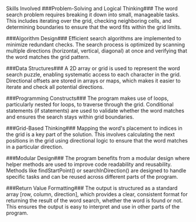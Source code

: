 Skills Involved
###Problem-Solving and Logical Thinking###
The word search problem requires breaking it down into small, manageable tasks. This includes iterating over the grid, checking neighboring cells, and determining boundaries to ensure that the word fits within the grid limits.

###Algorithm Design###
Efficient search algorithms are implemented to minimize redundant checks. The search process is optimized by scanning multiple directions (horizontal, vertical, diagonal) at once and verifying that the word matches the grid pattern.

###Data Structures###
A 2D array or grid is used to represent the word search puzzle, enabling systematic access to each character in the grid. Directional offsets are stored in arrays or maps, which makes it easier to iterate and check all potential directions.

###Programming Constructs###
The program makes use of loops, particularly nested for loops, to traverse through the grid. Conditional statements (if statements) are used to validate whether the word matches and ensures the search stays within grid boundaries.

###Grid-Based Thinking###
Mapping the word's placement to indices in the grid is a key part of the solution. This involves calculating the next positions in the grid using directional logic to ensure that the word matches in a particular direction.

###Modular Design###
The program benefits from a modular design where helper methods are used to improve code readability and reusability. Methods like findStartPoint() or searchInDirection() are designed to handle specific tasks and can be reused across different parts of the program.

###Return Value Formatting###
The output is structured as a standard array [row, column, direction], which provides a clear, consistent format for returning the result of the word search, whether the word is found or not. This ensures the output is easy to interpret and use in other parts of the program.

